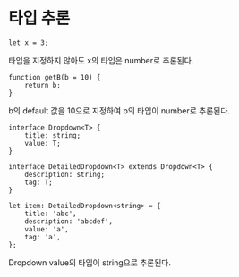 # 타입 추론
```
let x = 3;
```
타입을 지정하지 않아도 x의 타입은 number로 추론된다.

```
function getB(b = 10) {
    return b;
}
```
b의 default 값을 10으로 지정하여 b의 타입이 number로 추론된다.

```
interface Dropdown<T> {
    title: string;
    value: T;
}

interface DetailedDropdown<T> extends Dropdown<T> {
    description: string;
    tag: T;
}

let item: DetailedDropdown<string> = {
    title: 'abc',
    description: 'abcdef',
    value: 'a',
    tag: 'a',
};
```
Dropdown value의 타입이 string으로 추론된다.
